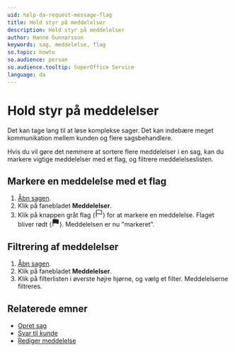 ```yaml
---
uid: help-da-request-message-flag
title: Hold styr på meddelelser
description: Hold styr på meddelelser
author: Hanne Gunnarsson
keywords: sag, meddelelse, flag
so.topic: howto
so.audience: person
so.audience.tooltip: SuperOffice Service
language: da
---
```


# Hold styr på meddelelser

Det kan tage lang til at løse komplekse sager. Det kan indebære meget kommunikation mellem kunden og flere sagsbehandlere.

Hvis du vil gøre det nemmere at sortere flere meddelelser i en sag, kan du markere vigtige meddelelser med et flag, og filtrere meddelelseslisten.

## Markere en meddelelse med et flag

1. [Åbn sagen][1].
1. Klik på fanebladet **Meddelelser**.
1. Klik på knappen gråt flag (![ikon][img1]) for at markere en meddelelse. Flaget bliver rødt (![ikon][img2]). Meddelelsen er nu "markeret".

## Filtrering af meddelelser

1. [Åbn sagen][1].
1. Klik på fanebladet **Meddelelser**.
1. Klik på filterlisten i øverste højre hjørne, og vælg et filter. Meddelelserne filtreres.

## Relaterede emner

* [Opret sag][2]
* [Svar til kunde][3]
* [Rediger meddelelse][4]

<!-- Referenced links -->
[1]: ../index.md#open
[2]: create.md
[3]: reply.md
[4]: edit-message.md

<!-- Referenced images -->
[img1]: ../../../../../common/icons/flag-off.png
[img2]: ../../../../../common/icons/flag-on.png
